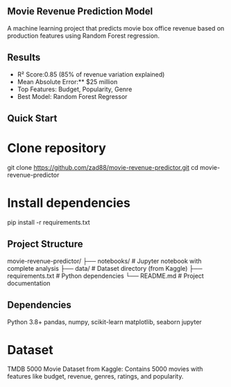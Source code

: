 ## Movie Revenue Prediction Model ##

A machine learning project that predicts movie box office revenue based on production features using Random Forest regression.

## Results ##
- R² Score:0.85 (85% of revenue variation explained)
- Mean Absolute Error:** $25 million 
- Top Features: Budget, Popularity, Genre
- Best Model: Random Forest Regressor

## Quick Start ##


# Clone repository
git clone https://github.com/zad88/movie-revenue-predictor.git
cd movie-revenue-predictor

# Install dependencies #
pip install -r requirements.txt



## Project Structure ##
movie-revenue-predictor/
├── notebooks/           # Jupyter notebook with complete analysis
├── data/               # Dataset directory (from Kaggle)
├── requirements.txt    # Python dependencies
└── README.md          # Project documentation


## Dependencies ##

Python 3.8+
pandas,
numpy,
scikit-learn
matplotlib,
seaborn
jupyter

# Dataset #
TMDB 5000 Movie Dataset from Kaggle: Contains 5000 movies with features like budget, revenue, genres, ratings, and popularity.